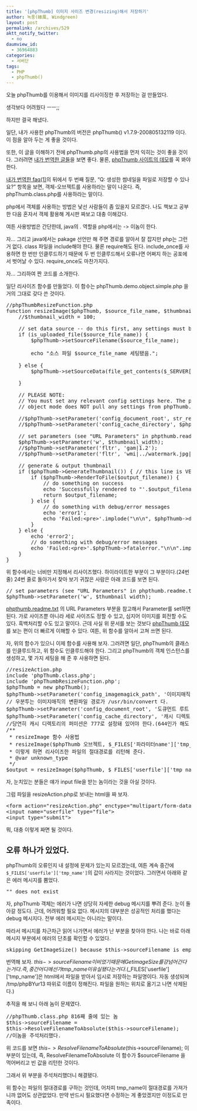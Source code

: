 ```yaml
---
title: '[phpThumb] 이미지 사이즈 변경(resizing)해서 저장하기'
author: 녹풍(綠風, Windgreen)
layout: post
permalink: /archives/529
aktt_notify_twitter:
  - no
daumview_id:
  - 36964883
categories:
  - 서버단
tags:
  - PHP
  - phpThumb()
---
```

오늘 phpThumb를 이용해서 이미지를 리사이징한 후 저장하는 걸 만들었다.

생각보다 어려웠다 ㅡㅡ;;

하지만 결국 해냈다.

일단, 내가 사용한 phpThumb의 버전은 phpThumb() v1.7.9-200805132119 이다. 이 점을 알아 두는 게 좋을 것이다.

또한, 이 글을 이해하기 전에 phpThumb.php의 사용법을 먼저 익히는 것이 좋을 것이다. 그러려면 <a href="/?tag=phpthumb" target="_blank">내가 번역한 글들</a>을 보면 좋다. 물론, <a href="http://phpthumb.sourceforge.net/demo/demo/phpThumb.demo.demo.php" target="_blank">phpThumb 사이트의 데모</a>를 꼭 봐야 한다.

<a title="[번역:phpThumb] phpThumb FAQ(1)" href="http://mytory.net/archives/474" target="_blank">내가 번역한 faq(1)</a>의 뒤에서 두 번째 질문, &#8220;Q: 생성한 썸네일을 파일로 저장할 수 있나요?&#8221; 항목을 보면, 객체-오브젝트를 사용하라는 말이 나온다. 즉, phpThumb.class.php를 사용하라는 말이다.

php에서 객체를 사용하는 방법은 낯선 사람들이 좀 있을지 모르겠다. 나도 책보고 공부한 다음 혼자서 객체 활용해 게시판 짜보고 대충 이해갔다.

여튼 사용방법은 간단한데, java의 . 역할을 php에서는 -> 이놈이 한다.

자&#8230; 그리고 java에서는 pakage 선언만 해 주면 경로를 알아서 잘 잡지만 php는 그런 거 없다. class 파일을 include해야 한다. 물론 require해도 된다. include\_once를 사용하면 한 번만 인클루드하기 때문에 두 번 인클루드해서 오류나면 어쩌지 하는 공포에서 벗어날 수 있다. require\_once도 마찬가지다.

자&#8230; 그리하여 짠 코드를 소개한다.

일단 리사이즈 함수를 만들었다. 이 함수는 phpThumb.demo.object.simple.php 을 거의 그대로 갖다 쓴 것이다.

<pre class="brush:php ; gutter: true; first-line: 1; highlight: [24]">//phpThumbResizeFunction.php
function resizeImage($phpThumb, $source_file_name, $thumbnail_width, $output_filename){
	//$thumbnail_width = 100;

	// set data source -- do this first, any settings must be made AFTER this call
	if (is_uploaded_file($source_file_name)) {
		$phpThumb-&gt;setSourceFilename($source_file_name);

		echo "소스 파일 $source_file_name 세팅됐음.";

	} else {
		$phpThumb-&gt;setSourceData(file_get_contents($_SERVER[&#039;DOCUMENT_ROOT&#039;].&#039;/phpThumb/images/disk.jpg&#039;));

	}

	// PLEASE NOTE:
	// You must set any relevant config settings here. The phpThumb
	// object mode does NOT pull any settings from phpThumb.config.php

	//$phpThumb-&gt;setParameter(&#039;config_document_root&#039;, str_replace($_SERVER[&#039;PHP_SELF&#039;],&#039;&#039;,$_SERVER[&#039;SCRIPT_FILENAME&#039;]));
	//$phpThumb-&gt;setParameter(&#039;config_cache_directory&#039;, $phpThumb-&gt;getParameter(&#039;config_document_root&#039;).&#039;/Photo_thumbnail_cache&#039;);

	// set parameters (see "URL Parameters" in phpthumb.readme.txt)
	$phpThumb-&gt;setParameter(&#039;w&#039;, $thumbnail_width);
	//$phpThumb-&gt;setParameter(&#039;fltr&#039;, &#039;gam|1.2&#039;);
	//$phpThumb-&gt;setParameter(&#039;fltr&#039;, &#039;wmi|../watermark.jpg|C|75|20|20&#039;);

	// generate & output thumbnail
	if ($phpThumb-&gt;GenerateThumbnail()) { // this line is VERY important, do not remove it!
		if ($phpThumb-&gt;RenderToFile($output_filename)) {
			// do something on success
			echo &#039;Successfully rendered to "&#039;.$output_filename.&#039;"&#039;;
			return $output_filename;
		} else {
			// do something with debug/error messages
			echo &#039;error1&#039;;
			echo &#039;Failed:&lt;pre&gt;&#039;.implode("\n\n", $phpThumb-&gt;debugmessages).&#039;&lt;/pre&gt;&#039;;
		}
	} else {
		echo &#039;error2&#039;;
		// do something with debug/error messages
		echo &#039;Failed:&lt;pre&gt;&#039;.$phpThumb-&gt;fatalerror."\n\n".implode("\n\n", $phpThumb-&gt;debugmessages).&#039;&lt;/pre&gt;&#039;;
	}
}</pre>

위 함수에서는 너비만 지정해서 리사이즈했다. 하이라이트한 부분이 그 부분이다.(24번 줄) 24번 줄로 돌아가서 찾아 보기 귀찮은 사람은 아래 코드를 보면 된다.

<pre class="brush:php">// set parameters (see "URL Parameters" in phpthumb.readme.txt)
$phpThumb-&gt;setParameter(&#039;w&#039;, $thumbnail_width);</pre>

<a href="http://phpthumb.sourceforge.net/demo/docs/phpthumb.readme.txt" target="_blank">phpthumb.readme.txt</a> 의 URL Parameters 부분을 참고해서 Parameter를 set하면 된다. 가로 사이즈뿐 아니라 세로 사이즈도 정할 수 있고, 심지어 이미지를 회전할 수도 있다. 흑백처리할 수도 있고 말이다. 근데 사실 위 문서를 보는 것보다 <a href="http://phpthumb.sourceforge.net/demo/demo/phpThumb.demo.demo.php" target="_blank">phpThumb 데모</a>를 보는 편이 더 빠르게 이해할 수 있다. 여튼, 위 함수를 알아서 고쳐 쓰면 된다.

자, 위의 함수가 있으니 이제 함수를 사용해 보자. 그러려면 일단, phpThumb의 클래스를 인클루드하고, 위 함수도 인클루드해야 한다. 그리고 phpThumb의 객체 인스턴스를 생성하고, 몇 가지 세팅을 해 준 후 사용하면 된다.

<pre class="brush:php">//resizeAction.php
include &#039;phpThumb.class.php&#039;;
include &#039;phpThumbResizeFunction.php&#039;;
$phpThumb = new phpThumb();
$phpThumb-&gt;setParameter(&#039;config_imagemagick_path&#039;, &#039;이미지매직 변환파일 경로&#039;);
// 우분투는 이미지매직의 변환파일 경로가 /usr/bin/convert 다.
$phpThumb-&gt;setParameter(&#039;config_document_root&#039;, &#039;도큐먼트 루트 절대경로를 적어 준다.&#039;);
$phpThumb-&gt;setParameter(&#039;config_cache_directory&#039;, &#039;캐시 디렉토리의 풀 경로를 적어 준다.&#039;);
//당연히 캐시 디렉토리의 퍼미션은 777로 설정돼 있어야 한다.(644인가 해도 된다는데 모르니깐;; 777이 미심쩍은 분들은 찾아 보길)
/**
 * resizeImage 함수 사용법
 * resizeImage($phpThumb 오브젝트, $_FILES[&#039;파라미터name&#039;][&#039;tmp_name&#039;], 가로 사이즈 정수값, &#039;리사이즈 파일을 생성할 절대경로와 파일명&#039;);
 * 이렇게 하면 리사이즈한 파일의 절대경로를 리턴해 준다.
 * @var unknown_type
 */
$output = resizeImage($phpThumb, $_FILES[&#039;userfile&#039;][&#039;tmp_name&#039;] , 540, $_SERVER[&#039;DOCUMENT_ROOT&#039;].&#039;/Photo_thumbnail_cache/&#039;.$_FILES[&#039;userfile&#039;][&#039;name&#039;]);</pre>

자, 눈치있는 분들은 얘가 input file을 받는 놈이라는 것을 아실 것이다.

그럼 파일을 resizeAction.php로 보내는 html을 짜 보자.

<pre class="brush:html">&lt;form action="resizeAction.php" enctype="multipart/form-data" method="post"&gt;
&lt;input name="userfile" type="file"&gt;
&lt;input type="submit"&gt;</pre>

뭐, 대충 이렇게 짜면 될 것이다.

## 오류 하나가 있었다.

phpThumb의 오류인지 내 설정에 문제가 있는지 모르겠는데, 여튼 계속 중간에 `$_FILES['userfile']['tmp_name']`의 값이 사라지는 것이었다. 그러면서 아래와 같은 에러 메시지를 뿜었다.

<pre class="brush:plain">"" does not exist</pre>

자, phpThumb 객체는 에러가 나면 상당히 자세한 debug 메시지를 뿌려 준다. 눈이 돌아갈 정도다. 근데, 어려워할 필요 없다. 메시지의 대부분은 성공적인 처리를 했다는 debug 메시지다. 전부 에러 메시지는 아니라는 말이다.

따라서 메시지를 차근차근 읽어 나가면서 에러가 난 부분을 찾아야 한다. 나는 바로 아래 메시지 부분에서 에러의 단초를 확인할 수 있었다.

<pre class="brush:plain">skipping GetImageSize() because $this-&gt;sourceFilename is empty in file "phpthumb.class.php" on line 2932</pre>

번역해 보자. $this->sourceFilename이 비었기 때문에 GetimageSize를 걍 넘어간다는 거다. 즉, 중간 어디에선가 tmp\_name이 유실됐다는 거다.($\_FILES\['userfile'\]\['tmp_name'\]은 html에서 파일을 받아서 임시로 저장하는 파일명이다. 자동 생성되며 /tmp/phpBYur13 따위로 이름이 정해진다. 파일을 원하는 위치로 옮기고 나면 삭제된다.)

추적을 해 보니 아래 놈이 문제였다.

<pre class="brush:php">//phpThumb.class.php 816째 줄에 있는 놈
$this-&gt;sourceFilename =
$this-&gt;ResolveFilenameToAbsolute($this-&gt;sourceFilename);
//이놈을 주석처리했다.</pre>

위 코드를 보면 $this->ResolveFilenameToAbsolute($this->sourceFilename); 이 부분이 있는데, 즉, ResolveFilenameToAbsolute 이 함수가 $sourceFilename 을 먹어버리고 빈 값을 리턴한 것이다.

그래서 위 부분을 주석처리했더니 해결됐다.

위 함수는 파일의 절대경로를 구하는 것인데, 어차피 tmp_name이 절대경로를 가져가니까 없어도 상관없었다. 만약 반드시 필요했다면 수정하는 게 좋았겠지만 이정도로 만족이다.